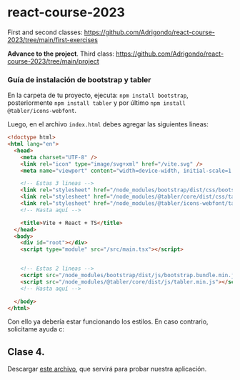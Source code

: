 # react-course-2023

First and second classes:
https://github.com/Adrigondo/react-course-2023/tree/main/first-exercises

**Advance to the project**. Third class:
https://github.com/Adrigondo/react-course-2023/tree/main/project

### Guía de instalación de bootstrap y tabler
En la carpeta de tu proyecto, ejecuta:
`npm install bootstrap`, posteriormente `npm install tabler` y por último `npm install @tabler/icons-webfont`.

Luego, en el archivo `index.html` debes agregar las siguientes lineas:

```html
<!doctype html>
<html lang="en">
  <head>
    <meta charset="UTF-8" />
    <link rel="icon" type="image/svg+xml" href="/vite.svg" />
    <meta name="viewport" content="width=device-width, initial-scale=1.0" />

    <!-- Estas 3 lineas -->
    <link rel="stylesheet" href="/node_modules/bootstrap/dist/css/bootstrap.min.css"/>
    <link rel="stylesheet" href="/node_modules/@tabler/core/dist/css/tabler.min.css">
    <link rel="stylesheet" href="/node_modules/@tabler/icons-webfont/tabler-icons.css">
    <!-- Hasta aquí -->

    <title>Vite + React + TS</title>
  </head>
  <body>
    <div id="root"></div>
    <script type="module" src="/src/main.tsx"></script>


    <!-- Estas 2 lineas -->
    <script src="/node_modules/bootstrap/dist/js/bootstrap.bundle.min.js"></script>
    <script src="/node_modules/@tabler/core/dist/js/tabler.min.js"></script>
    <!-- Hasta aquí -->

  </body>
</html>
```

Con ello ya debería estar funcionando los estilos. En caso contrario, solicitame ayuda c:

## Clase 4.
Descargar [este archivo](https://github.com/Adrigondo/react-course-2023/tree/main/project/src/data), que servirá para probar nuestra aplicación.
